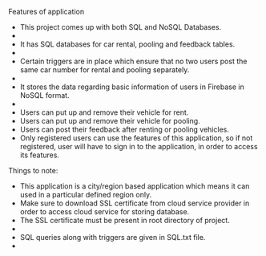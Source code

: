 Features of application
<br>

<ul>
<li> This project comes up with both SQL and NoSQL Databases.<li>
<li> It has SQL databases for car rental, pooling and feedback tables.<li>
<li> Certain triggers are in place which ensure that no two users  post the same car number for rental and pooling separately.<li>
<li> It stores the data regarding basic information of users in Firebase in NoSQL format.<li>
<li> Users can put up and remove their vehicle for rent.</li>
<li> Users can put up and remove their vehicle for pooling.</li>
<li> Users can post their feedback after renting or pooling vehicles.</li>
<li> Only registered users can use the features of this application, so if not registered, user will have to sign in to the application, in order to access its features.</li>
</ul>

Things to note:
<br>

<ul>
<li> This application is a city/region based application which means it can used in a particular defined region only.</li>
<li> Make sure to download SSL certificate from cloud service provider in order to access cloud service for storing database.</li>
<li> The SSL certificate must be present in root directory of project.<li>
<li> SQL queries along with triggers are given in SQL.txt file.<li>
</ul>
